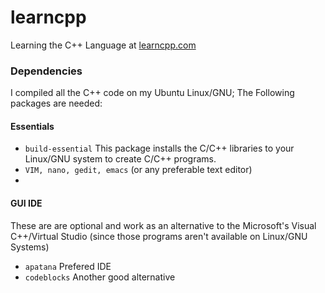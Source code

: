 # learncpp
Learning the C++ Language at [learncpp.com](http://www.learncpp.com/)

### Dependencies
I compiled all the C++ code on my Ubuntu Linux/GNU;
The Following packages are needed:

#### Essentials
* `build-essential` This package installs the C/C++ libraries to your Linux/GNU system to create C/C++ programs.
* `VIM, nano, gedit, emacs` (or any preferable text editor)
* 

#### GUI IDE
These are are optional and work as an alternative to the Microsoft's Visual C++/Virtual Studio (since those programs aren't available on Linux/GNU Systems)
* `apatana` Prefered IDE
* `codeblocks` Another good alternative
